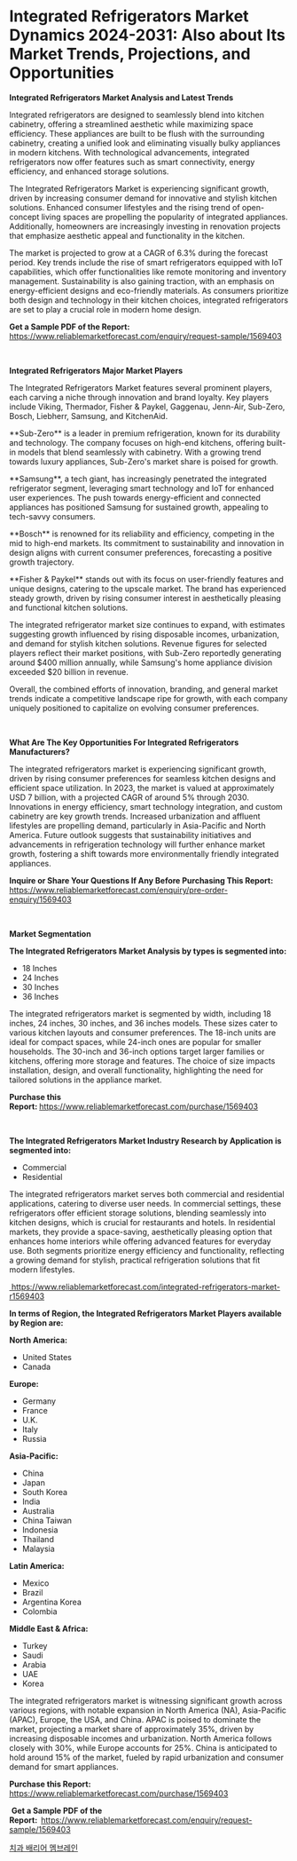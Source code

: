 <p><h1>Integrated Refrigerators Market Dynamics 2024-2031: Also about Its Market Trends, Projections, and Opportunities</h1></p><p><strong>Integrated Refrigerators Market Analysis and Latest Trends</strong></p>
<p><p>Integrated refrigerators are designed to seamlessly blend into kitchen cabinetry, offering a streamlined aesthetic while maximizing space efficiency. These appliances are built to be flush with the surrounding cabinetry, creating a unified look and eliminating visually bulky appliances in modern kitchens. With technological advancements, integrated refrigerators now offer features such as smart connectivity, energy efficiency, and enhanced storage solutions.</p><p>The Integrated Refrigerators Market is experiencing significant growth, driven by increasing consumer demand for innovative and stylish kitchen solutions. Enhanced consumer lifestyles and the rising trend of open-concept living spaces are propelling the popularity of integrated appliances. Additionally, homeowners are increasingly investing in renovation projects that emphasize aesthetic appeal and functionality in the kitchen. </p><p>The market is projected to grow at a CAGR of 6.3% during the forecast period. Key trends include the rise of smart refrigerators equipped with IoT capabilities, which offer functionalities like remote monitoring and inventory management. Sustainability is also gaining traction, with an emphasis on energy-efficient designs and eco-friendly materials. As consumers prioritize both design and technology in their kitchen choices, integrated refrigerators are set to play a crucial role in modern home design.</p></p>
<p><strong>Get a Sample PDF of the Report:&nbsp;</strong> <a href="https://www.reliablemarketforecast.com/enquiry/request-sample/1569403?utm_campaign=1080&utm_medium=2&utm_source=Github&utm_content=ia&utm_term=29122024&utm_id=integrated-refrigerators">https://www.reliablemarketforecast.com/enquiry/request-sample/1569403</a></p>
<p>&nbsp;</p>
<p><strong>Integrated Refrigerators Major Market Players</strong></p>
<p><p>The Integrated Refrigerators Market features several prominent players, each carving a niche through innovation and brand loyalty. Key players include Viking, Thermador, Fisher & Paykel, Gaggenau, Jenn-Air, Sub-Zero, Bosch, Liebherr, Samsung, and KitchenAid. </p><p>**Sub-Zero** is a leader in premium refrigeration, known for its durability and technology. The company focuses on high-end kitchens, offering built-in models that blend seamlessly with cabinetry. With a growing trend towards luxury appliances, Sub-Zero's market share is poised for growth. </p><p>**Samsung**, a tech giant, has increasingly penetrated the integrated refrigerator segment, leveraging smart technology and IoT for enhanced user experiences. The push towards energy-efficient and connected appliances has positioned Samsung for sustained growth, appealing to tech-savvy consumers.</p><p>**Bosch** is renowned for its reliability and efficiency, competing in the mid to high-end markets. Its commitment to sustainability and innovation in design aligns with current consumer preferences, forecasting a positive growth trajectory.</p><p>**Fisher & Paykel** stands out with its focus on user-friendly features and unique designs, catering to the upscale market. The brand has experienced steady growth, driven by rising consumer interest in aesthetically pleasing and functional kitchen solutions.</p><p>The integrated refrigerator market size continues to expand, with estimates suggesting growth influenced by rising disposable incomes, urbanization, and demand for stylish kitchen solutions. Revenue figures for selected players reflect their market positions, with Sub-Zero reportedly generating around $400 million annually, while Samsung's home appliance division exceeded $20 billion in revenue.</p><p>Overall, the combined efforts of innovation, branding, and general market trends indicate a competitive landscape ripe for growth, with each company uniquely positioned to capitalize on evolving consumer preferences.</p></p>
<p>&nbsp;</p>
<p><strong>What Are The Key Opportunities For Integrated Refrigerators Manufacturers?</strong></p>
<p><p>The integrated refrigerators market is experiencing significant growth, driven by rising consumer preferences for seamless kitchen designs and efficient space utilization. In 2023, the market is valued at approximately USD 7 billion, with a projected CAGR of around 5% through 2030. Innovations in energy efficiency, smart technology integration, and custom cabinetry are key growth trends. Increased urbanization and affluent lifestyles are propelling demand, particularly in Asia-Pacific and North America. Future outlook suggests that sustainability initiatives and advancements in refrigeration technology will further enhance market growth, fostering a shift towards more environmentally friendly integrated appliances.</p></p>
<p><strong>Inquire or Share Your Questions If Any Before Purchasing This Report:</strong> <a href="https://www.reliablemarketforecast.com/enquiry/pre-order-enquiry/1569403?utm_campaign=1080&utm_medium=2&utm_source=Github&utm_content=ia&utm_term=29122024&utm_id=integrated-refrigerators">https://www.reliablemarketforecast.com/enquiry/pre-order-enquiry/1569403</a></p>
<p>&nbsp;</p>
<p><strong>Market Segmentation</strong></p>
<p><strong>The Integrated Refrigerators Market Analysis by types is segmented into:</strong></p>
<p><ul><li>18 Inches</li><li>24 Inches</li><li>30 Inches</li><li>36 Inches</li></ul></p>
<p><p>The integrated refrigerators market is segmented by width, including 18 inches, 24 inches, 30 inches, and 36 inches models. These sizes cater to various kitchen layouts and consumer preferences. The 18-inch units are ideal for compact spaces, while 24-inch ones are popular for smaller households. The 30-inch and 36-inch options target larger families or kitchens, offering more storage and features. The choice of size impacts installation, design, and overall functionality, highlighting the need for tailored solutions in the appliance market.</p></p>
<p><strong>Purchase this Report:&nbsp;</strong><a href="https://www.reliablemarketforecast.com/purchase/1569403?utm_campaign=1080&utm_medium=2&utm_source=Github&utm_content=ia&utm_term=29122024&utm_id=integrated-refrigerators">https://www.reliablemarketforecast.com/purchase/1569403</a></p>
<p>&nbsp;</p>
<p><strong>The Integrated Refrigerators Market Industry Research by Application is segmented into:</strong></p>
<p><ul><li>Commercial</li><li>Residential</li></ul></p>
<p><p>The integrated refrigerators market serves both commercial and residential applications, catering to diverse user needs. In commercial settings, these refrigerators offer efficient storage solutions, blending seamlessly into kitchen designs, which is crucial for restaurants and hotels. In residential markets, they provide a space-saving, aesthetically pleasing option that enhances home interiors while offering advanced features for everyday use. Both segments prioritize energy efficiency and functionality, reflecting a growing demand for stylish, practical refrigeration solutions that fit modern lifestyles.</p></p>
<p><a href="https://www.reliablemarketforecast.com/integrated-refrigerators-market-r1569403?utm_campaign=1080&utm_medium=2&utm_source=Github&utm_content=ia&utm_term=29122024&utm_id=integrated-refrigerators">&nbsp;https://www.reliablemarketforecast.com/integrated-refrigerators-market-r1569403</a></p>
<p><strong>In terms of Region, the Integrated Refrigerators Market Players available by Region are:</strong></p>
<p>
    <p> <strong> North America: </strong>
        <ul>
            <li>United States</li>
            <li>Canada</li>
        </ul>
        </p> 
    <p> <strong> Europe: </strong>
        <ul>
            <li>Germany</li>
            <li>France</li>
            <li>U.K.</li>
            <li>Italy</li>
            <li>Russia</li>
        </ul>
        </p> 
    <p> <strong> Asia-Pacific: </strong>
        <ul>
            <li>China</li>
            <li>Japan</li>
            <li>South Korea</li>
            <li>India</li>
            <li>Australia</li>
            <li>China Taiwan</li>
            <li>Indonesia</li>
            <li>Thailand</li>
            <li>Malaysia</li>
        </ul>
        </p> 
    <p> <strong> Latin America: </strong>
        <ul>
            <li>Mexico</li>
            <li>Brazil</li>
            <li>Argentina Korea</li>
            <li>Colombia</li>
        </ul>
        </p> 
    <p> <strong> Middle East & Africa: </strong>
        <ul>
            <li>Turkey</li>
            <li>Saudi</li>
            <li>Arabia</li>
            <li>UAE</li>
            <li>Korea</li>
        </ul>
    </p>
    </p>
<p><p>The integrated refrigerators market is witnessing significant growth across various regions, with notable expansion in North America (NA), Asia-Pacific (APAC), Europe, the USA, and China. APAC is poised to dominate the market, projecting a market share of approximately 35%, driven by increasing disposable incomes and urbanization. North America follows closely with 30%, while Europe accounts for 25%. China is anticipated to hold around 15% of the market, fueled by rapid urbanization and consumer demand for smart appliances.</p></p>
<p><strong>Purchase this Report: </strong><a href="https://www.reliablemarketforecast.com/purchase/1569403?utm_campaign=1080&utm_medium=2&utm_source=Github&utm_content=ia&utm_term=29122024&utm_id=integrated-refrigerators">https://www.reliablemarketforecast.com/purchase/1569403</a></p>
<p>&nbsp;<strong>Get a Sample PDF of the Report:&nbsp;&nbsp;</strong><a href="https://www.reliablemarketforecast.com/enquiry/request-sample/1569403?utm_campaign=1080&utm_medium=2&utm_source=Github&utm_content=ia&utm_term=29122024&utm_id=integrated-refrigerators">https://www.reliablemarketforecast.com/enquiry/request-sample/1569403</a></p>
<p><strong></strong></p>
<p><p><a href="https://github.com/sougarounis/Market-Research-Report-List-6/blob/main/539974329258.md?utm_campaign=1080&utm_medium=2&utm_source=Github&utm_content=ia&utm_term=29122024&utm_id=integrated-refrigerators">치과 배리어 멤브레인</a></p></p>